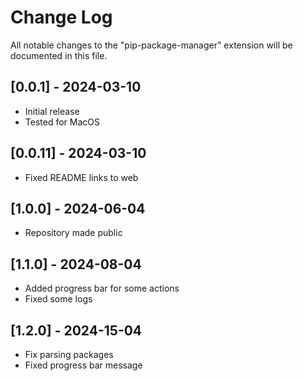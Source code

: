 # Change Log

All notable changes to the "pip-package-manager" extension will be documented in this file.

## [0.0.1] - 2024-03-10

- Initial release
- Tested for MacOS

## [0.0.11] - 2024-03-10
- Fixed README links to web

## [1.0.0] - 2024-06-04
- Repository made public

## [1.1.0] - 2024-08-04
- Added progress bar for some actions
- Fixed some logs

## [1.2.0] - 2024-15-04
- Fix parsing packages
- Fixed progress bar message